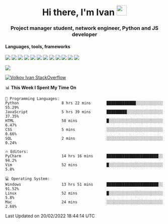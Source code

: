 <h1 align="center">Hi there, I'm Ivan <img src="https://github.com/blackcater/blackcater/blob/main/images/Hi.gif" height="32"></h1>
<h3 align="center">Project manager student, network engineer, Python and JS developer</h3>

<h4>Languages, tools, frameworks</h5>
<p float="left">
<img src="https://img.shields.io/badge/python-3670A0?style=for-the-badge&logo=python&logoColor=ffdd54">
<img src="https://img.shields.io/badge/django-%23092E20.svg?style=for-the-badge&logo=django&logoColor=white">
<img src="https://img.shields.io/badge/postgres-%23316192.svg?style=for-the-badge&logo=postgresql&logoColor=white">
<img src="https://img.shields.io/badge/pycharm-143?style=for-the-badge&logo=pycharm&logoColor=black&color=black&labelColor=green">
<img src="https://img.shields.io/badge/VIM-%2311AB00.svg?style=for-the-badge&logo=vim&logoColor=white">
<img src="https://img.shields.io/badge/Debian-D70A53?style=for-the-badge&logo=debian&logoColor=white">
<img src="https://img.shields.io/badge/Fedora-294172?style=for-the-badge&logo=fedora&logoColor=white">
<img src="https://img.shields.io/badge/mac%20os-000000?style=for-the-badge&logo=macos&logoColor=F0F0F0">
<img src="https://img.shields.io/badge/jira-%230A0FFF.svg?style=for-the-badge&logo=jira&logoColor=white">
<img src="https://img.shields.io/badge/Notion-%23000000.svg?style=for-the-badge&logo=notion&logoColor=white">
<img src="https://img.shields.io/badge/nginx-%23009639.svg?style=for-the-badge&logo=nginx&logoColor=white">
<img src="ttps://img.shields.io/badge/git-%23F05033.svg?style=for-the-badge&logo=git&logoColor=white">
 </p>
 <img src="https://www.codewars.com/users/1interceptor3/badges/large">
 
 [![Volkov Ivan StackOverflow](https://github-readme-stackoverflow.vercel.app/?userID=18140559&layout=compact&theme=dark)](https://stackoverflow.com/users/18140559/volkov-ivan)

<!--START_SECTION:waka-->
📊 **This Week I Spent My Time On** 

```text
💬 Programming Languages: 
Python                   8 hrs 22 mins       █████████████░░░░░░░░░░░░   55.29% 
JavaScript               5 hrs 39 mins       █████████░░░░░░░░░░░░░░░░   37.35% 
HTML                     58 mins             █░░░░░░░░░░░░░░░░░░░░░░░░   6.47% 
CSS                      5 mins              ░░░░░░░░░░░░░░░░░░░░░░░░░   0.66% 
SQL                      2 mins              ░░░░░░░░░░░░░░░░░░░░░░░░░   0.24%

🔥 Editors: 
PyCharm                  14 hrs 16 mins      ███████████████████████░░   94.2% 
Vim                      52 mins             █░░░░░░░░░░░░░░░░░░░░░░░░   5.8%

💻 Operating System: 
Windows                  13 hrs 51 mins      ███████████████████████░░   91.52% 
Linux                    52 mins             █░░░░░░░░░░░░░░░░░░░░░░░░   5.8% 
Mac                      24 mins             ░░░░░░░░░░░░░░░░░░░░░░░░░   2.68%

```


 Last Updated on 20/02/2022 18:44:14 UTC
<!--END_SECTION:waka-->
